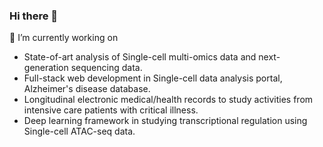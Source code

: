 ### Hi there 👋

🔭 I’m currently working on

- State-of-art analysis of Single-cell multi-omics data and next-generation sequencing data.
- Full-stack web development in Single-cell data analysis portal, Alzheimer's disease database.
- Longitudinal electronic medical/health records to study activities from intensive care patients with critical illness.
- Deep learning framework in studying transcriptional regulation using Single-cell ATAC-seq data.

<!--
**Wang-Cankun/Wang-Cankun** is a ✨ _special_ ✨ repository because its `README.md` (this file) appears on your GitHub profile.

Here are some ideas to get you started:

- 🔭 I’m currently working on ...
- 🌱 I’m currently learning ...
- 👯 I’m looking to collaborate on ...
- 🤔 I’m looking for help with ...
- 💬 Ask me about ...
- 📫 How to reach me: ...
- 😄 Pronouns: ...
- ⚡ Fun fact: ...
-->
